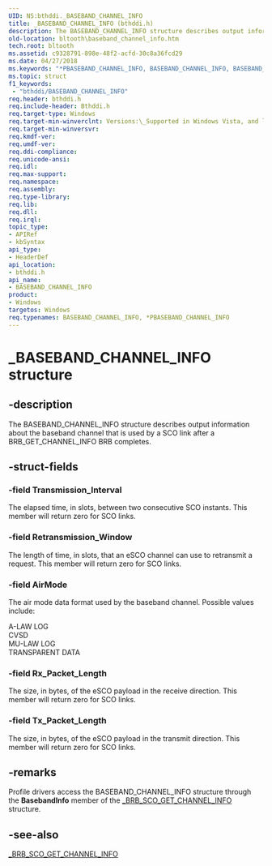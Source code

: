 ```yaml
---
UID: NS:bthddi._BASEBAND_CHANNEL_INFO
title: _BASEBAND_CHANNEL_INFO (bthddi.h)
description: The BASEBAND_CHANNEL_INFO structure describes output information about the baseband channel that is used by a SCO link after a BRB_GET_CHANNEL_INFO BRB completes.
old-location: bltooth\baseband_channel_info.htm
tech.root: bltooth
ms.assetid: c9328791-898e-48f2-acfd-30c8a36fcd29
ms.date: 04/27/2018
ms.keywords: "*PBASEBAND_CHANNEL_INFO, BASEBAND_CHANNEL_INFO, BASEBAND_CHANNEL_INFO structure [Bluetooth Devices], PBASEBAND_CHANNEL_INFO, PBASEBAND_CHANNEL_INFO structure pointer [Bluetooth Devices], _BASEBAND_CHANNEL_INFO, bltooth.baseband_channel_info, bth_structs_849b4363-4e7e-4fee-b5c1-86b32431a6dd.xml, bthddi/BASEBAND_CHANNEL_INFO, bthddi/PBASEBAND_CHANNEL_INFO"
ms.topic: struct
f1_keywords:
 - "bthddi/BASEBAND_CHANNEL_INFO"
req.header: bthddi.h
req.include-header: Bthddi.h
req.target-type: Windows
req.target-min-winverclnt: Versions:\_Supported in Windows Vista, and later.
req.target-min-winversvr: 
req.kmdf-ver: 
req.umdf-ver: 
req.ddi-compliance: 
req.unicode-ansi: 
req.idl: 
req.max-support: 
req.namespace: 
req.assembly: 
req.type-library: 
req.lib: 
req.dll: 
req.irql: 
topic_type:
- APIRef
- kbSyntax
api_type:
- HeaderDef
api_location:
- bthddi.h
api_name:
- BASEBAND_CHANNEL_INFO
product:
- Windows
targetos: Windows
req.typenames: BASEBAND_CHANNEL_INFO, *PBASEBAND_CHANNEL_INFO
---
```


# _BASEBAND_CHANNEL_INFO structure


## -description


The BASEBAND_CHANNEL_INFO structure describes output information about the baseband channel that is
  used by a SCO link after a BRB_GET_CHANNEL_INFO BRB completes.


## -struct-fields




### -field Transmission_Interval

The elapsed time, in slots, between two consecutive SCO instants. This member will return zero for
     SCO links.


### -field Retransmission_Window

The length of time, in slots, that an eSCO channel can use to retransmit a request. This member
     will return zero for SCO links.


### -field AirMode

The air mode data format used by the baseband channel. Possible values include:
     


<dl>
<dt>A-LAW LOG
     </dt>
<dt>CVSD
     </dt>
<dt>MU-LAW LOG
     </dt>
<dt>TRANSPARENT DATA</dt>
</dl>



### -field Rx_Packet_Length

The size, in bytes, of the eSCO payload in the receive direction. This member will return zero for
     SCO links.


### -field Tx_Packet_Length

The size, in bytes, of the eSCO payload in the transmit direction. This member will return zero
     for SCO links.


## -remarks



Profile drivers access the BASEBAND_CHANNEL_INFO structure through the 
    <b>BasebandInfo</b> member of the 
    <a href="https://docs.microsoft.com/windows-hardware/drivers/ddi/bthddi/ns-bthddi-_brb_sco_get_channel_info">
    _BRB_SCO_GET_CHANNEL_INFO</a> structure.




## -see-also




<a href="https://docs.microsoft.com/windows-hardware/drivers/ddi/bthddi/ns-bthddi-_brb_sco_get_channel_info">_BRB_SCO_GET_CHANNEL_INFO</a>
 

 

